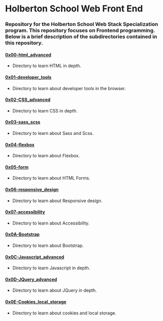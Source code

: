 # Holberton School Web Front End

### Repository for the Holberton School Web Stack Specialization program. This repository focuses on Frontend programming. Below is a brief description of the subdirectories contained in this repository.

#### [0x00-html_advanced](./0x00-html_advanced)

- Directory to learn HTML in depth.

#### [0x01-developer_tools](./0x01-developer_tools)

- Directory to learn about developer tools in the browser.

#### [0x02-CSS_advanced](0x02-CSS_advanced)

- Directory to learn CSS in depth.

#### [0x03-sass_scss](./0x03-sass_scss)

- Directory to learn about Sass and Scss.

#### [0x04-flexbox](./0x04-flexbox)

- Directory to learn about Flexbox.

#### [0x05-form](./0x05-form)

- Directory to learn about HTML Forms.

#### [0x06-responsive_design](./0x06-responsive_design)

- Directory to learn about Responsive design.

#### [0x07-accessibility](./0x07-accessibility)

- Directory to learn about Accessibility.

#### [0x0A-Bootstrap](./0x0A-Bootstrap)

- Directory to learn about Bootstrap.

#### [0x0C-Javascript_advanced](./0x0C-Javascript_advanced)

- Directory to learn Javascript in depth.

#### [0x0D-JQuery_advanced](./0x0D-JQuery_advanced)

- Directory to learn about JQuery in depth.

#### [0x0E-Cookies_local_storage](./0x0E-Cookies_local_storage)

- Directory to learn about cookies and local storage.

